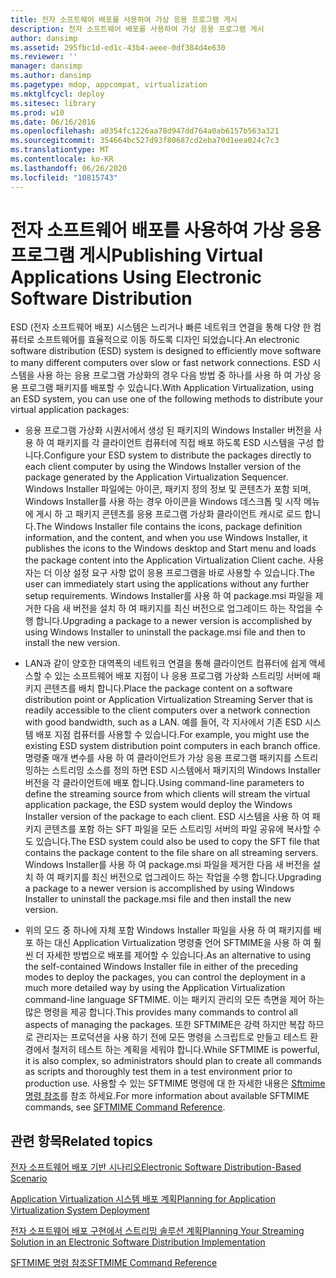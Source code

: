 ```yaml
---
title: 전자 소프트웨어 배포를 사용하여 가상 응용 프로그램 게시
description: 전자 소프트웨어 배포를 사용하여 가상 응용 프로그램 게시
author: dansimp
ms.assetid: 295fbc1d-ed1c-43b4-aeee-0df384d4e630
ms.reviewer: ''
manager: dansimp
ms.author: dansimp
ms.pagetype: mdop, appcompat, virtualization
ms.mktglfcycl: deploy
ms.sitesec: library
ms.prod: w10
ms.date: 06/16/2016
ms.openlocfilehash: a0354fc1226aa78d947dd764a0ab6157b563a321
ms.sourcegitcommit: 354664bc527d93f80687cd2eba70d1eea024c7c3
ms.translationtype: MT
ms.contentlocale: ko-KR
ms.lasthandoff: 06/26/2020
ms.locfileid: "10815743"
---
```

# <span data-ttu-id="8068d-103">전자 소프트웨어 배포를 사용하여 가상 응용 프로그램 게시</span><span class="sxs-lookup"><span data-stu-id="8068d-103">Publishing Virtual Applications Using Electronic Software Distribution</span></span>


<span data-ttu-id="8068d-104">ESD (전자 소프트웨어 배포) 시스템은 느리거나 빠른 네트워크 연결을 통해 다양 한 컴퓨터로 소프트웨어를 효율적으로 이동 하도록 디자인 되었습니다.</span><span class="sxs-lookup"><span data-stu-id="8068d-104">An electronic software distribution (ESD) system is designed to efficiently move software to many different computers over slow or fast network connections.</span></span> <span data-ttu-id="8068d-105">ESD 시스템을 사용 하는 응용 프로그램 가상화의 경우 다음 방법 중 하나를 사용 하 여 가상 응용 프로그램 패키지를 배포할 수 있습니다.</span><span class="sxs-lookup"><span data-stu-id="8068d-105">With Application Virtualization, using an ESD system, you can use one of the following methods to distribute your virtual application packages:</span></span>

-   <span data-ttu-id="8068d-106">응용 프로그램 가상화 시퀀서에서 생성 된 패키지의 Windows Installer 버전을 사용 하 여 패키지를 각 클라이언트 컴퓨터에 직접 배포 하도록 ESD 시스템을 구성 합니다.</span><span class="sxs-lookup"><span data-stu-id="8068d-106">Configure your ESD system to distribute the packages directly to each client computer by using the Windows Installer version of the package generated by the Application Virtualization Sequencer.</span></span> <span data-ttu-id="8068d-107">Windows Installer 파일에는 아이콘, 패키지 정의 정보 및 콘텐츠가 포함 되며, Windows Installer를 사용 하는 경우 아이콘을 Windows 데스크톱 및 시작 메뉴에 게시 하 고 패키지 콘텐츠를 응용 프로그램 가상화 클라이언트 캐시로 로드 합니다.</span><span class="sxs-lookup"><span data-stu-id="8068d-107">The Windows Installer file contains the icons, package definition information, and the content, and when you use Windows Installer, it publishes the icons to the Windows desktop and Start menu and loads the package content into the Application Virtualization Client cache.</span></span> <span data-ttu-id="8068d-108">사용자는 더 이상 설정 요구 사항 없이 응용 프로그램을 바로 사용할 수 있습니다.</span><span class="sxs-lookup"><span data-stu-id="8068d-108">The user can immediately start using the applications without any further setup requirements.</span></span> <span data-ttu-id="8068d-109">Windows Installer를 사용 하 여 package.msi 파일을 제거한 다음 새 버전을 설치 하 여 패키지를 최신 버전으로 업그레이드 하는 작업을 수행 합니다.</span><span class="sxs-lookup"><span data-stu-id="8068d-109">Upgrading a package to a newer version is accomplished by using Windows Installer to uninstall the package.msi file and then to install the new version.</span></span>

-   <span data-ttu-id="8068d-110">LAN과 같이 양호한 대역폭의 네트워크 연결을 통해 클라이언트 컴퓨터에 쉽게 액세스할 수 있는 소프트웨어 배포 지점이 나 응용 프로그램 가상화 스트리밍 서버에 패키지 콘텐츠를 배치 합니다.</span><span class="sxs-lookup"><span data-stu-id="8068d-110">Place the package content on a software distribution point or Application Virtualization Streaming Server that is readily accessible to the client computers over a network connection with good bandwidth, such as a LAN.</span></span> <span data-ttu-id="8068d-111">예를 들어, 각 지사에서 기존 ESD 시스템 배포 지점 컴퓨터를 사용할 수 있습니다.</span><span class="sxs-lookup"><span data-stu-id="8068d-111">For example, you might use the existing ESD system distribution point computers in each branch office.</span></span> <span data-ttu-id="8068d-112">명령줄 매개 변수를 사용 하 여 클라이언트가 가상 응용 프로그램 패키지를 스트리밍하는 스트리밍 소스를 정의 하면 ESD 시스템에서 패키지의 Windows Installer 버전을 각 클라이언트에 배포 합니다.</span><span class="sxs-lookup"><span data-stu-id="8068d-112">Using command-line parameters to define the streaming source from which clients will stream the virtual application package, the ESD system would deploy the Windows Installer version of the package to each client.</span></span> <span data-ttu-id="8068d-113">ESD 시스템을 사용 하 여 패키지 콘텐츠를 포함 하는 SFT 파일을 모든 스트리밍 서버의 파일 공유에 복사할 수도 있습니다.</span><span class="sxs-lookup"><span data-stu-id="8068d-113">The ESD system could also be used to copy the SFT file that contains the package content to the file share on all streaming servers.</span></span> <span data-ttu-id="8068d-114">Windows Installer를 사용 하 여 package.msi 파일을 제거한 다음 새 버전을 설치 하 여 패키지를 최신 버전으로 업그레이드 하는 작업을 수행 합니다.</span><span class="sxs-lookup"><span data-stu-id="8068d-114">Upgrading a package to a newer version is accomplished by using Windows Installer to uninstall the package.msi file and then install the new version.</span></span>

-   <span data-ttu-id="8068d-115">위의 모드 중 하나에 자체 포함 Windows Installer 파일을 사용 하 여 패키지를 배포 하는 대신 Application Virtualization 명령줄 언어 SFTMIME을 사용 하 여 훨씬 더 자세한 방법으로 배포를 제어할 수 있습니다.</span><span class="sxs-lookup"><span data-stu-id="8068d-115">As an alternative to using the self-contained Windows Installer file in either of the preceding modes to deploy the packages, you can control the deployment in a much more detailed way by using the Application Virtualization command-line language SFTMIME.</span></span> <span data-ttu-id="8068d-116">이는 패키지 관리의 모든 측면을 제어 하는 많은 명령을 제공 합니다.</span><span class="sxs-lookup"><span data-stu-id="8068d-116">This provides many commands to control all aspects of managing the packages.</span></span> <span data-ttu-id="8068d-117">또한 SFTMIME은 강력 하지만 복잡 하므로 관리자는 프로덕션을 사용 하기 전에 모든 명령을 스크립트로 만들고 테스트 환경에서 철저히 테스트 하는 계획을 세워야 합니다.</span><span class="sxs-lookup"><span data-stu-id="8068d-117">While SFTMIME is powerful, it is also complex, so administrators should plan to create all commands as scripts and thoroughly test them in a test environment prior to production use.</span></span> <span data-ttu-id="8068d-118">사용할 수 있는 SFTMIME 명령에 대 한 자세한 내용은 [Sftmime 명령 참조](sftmime--command-reference.md)를 참조 하세요.</span><span class="sxs-lookup"><span data-stu-id="8068d-118">For more information about available SFTMIME commands, see [SFTMIME Command Reference](sftmime--command-reference.md).</span></span>

## <span data-ttu-id="8068d-119">관련 항목</span><span class="sxs-lookup"><span data-stu-id="8068d-119">Related topics</span></span>


[<span data-ttu-id="8068d-120">전자 소프트웨어 배포 기반 시나리오</span><span class="sxs-lookup"><span data-stu-id="8068d-120">Electronic Software Distribution-Based Scenario</span></span>](electronic-software-distribution-based-scenario.md)

[<span data-ttu-id="8068d-121">Application Virtualization 시스템 배포 계획</span><span class="sxs-lookup"><span data-stu-id="8068d-121">Planning for Application Virtualization System Deployment</span></span>](planning-for-application-virtualization-system-deployment.md)

[<span data-ttu-id="8068d-122">전자 소프트웨어 배포 구현에서 스트리밍 솔루션 계획</span><span class="sxs-lookup"><span data-stu-id="8068d-122">Planning Your Streaming Solution in an Electronic Software Distribution Implementation</span></span>](planning-your-streaming-solution-in-an-electronic-software-distribution-implementation.md)

[<span data-ttu-id="8068d-123">SFTMIME 명령 참조</span><span class="sxs-lookup"><span data-stu-id="8068d-123">SFTMIME Command Reference</span></span>](sftmime--command-reference.md)

 

 





